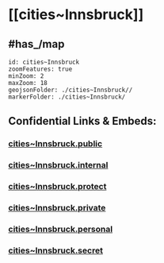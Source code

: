 # [[cities~Innsbruck]]


## #has_/map  



```leaflet
id: cities~Innsbruck
zoomFeatures: true 
minZoom: 2 
maxZoom: 18
geojsonFolder: ./cities~Innsbruck//
markerFolder: ./cities~Innsbruck/
```



## Confidential Links & Embeds: 

### [cities~Innsbruck.public](/_public/\Earth\Continent\Europe\Europe~Central\Austria\Austrias_States\Tirol\counties~Tirol\Innsbruckcities~Innsbruck.public.md) 

### [cities~Innsbruck.internal](/_internal/\Earth\Continent\Europe\Europe~Central\Austria\Austrias_States\Tirol\counties~Tirol\Innsbruckcities~Innsbruck.internal.md) 

### [cities~Innsbruck.protect](/_protect/\Earth\Continent\Europe\Europe~Central\Austria\Austrias_States\Tirol\counties~Tirol\Innsbruckcities~Innsbruck.protect.md) 

### [cities~Innsbruck.private](/_private/\Earth\Continent\Europe\Europe~Central\Austria\Austrias_States\Tirol\counties~Tirol\Innsbruckcities~Innsbruck.private.md) 

### [cities~Innsbruck.personal](/_personal/\Earth\Continent\Europe\Europe~Central\Austria\Austrias_States\Tirol\counties~Tirol\Innsbruckcities~Innsbruck.personal.md) 

### [cities~Innsbruck.secret](/_secret/\Earth\Continent\Europe\Europe~Central\Austria\Austrias_States\Tirol\counties~Tirol\Innsbruckcities~Innsbruck.secret.md)

